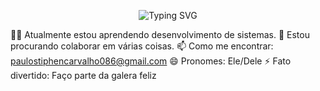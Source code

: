<p align="center">
  <img src="https://readme-typing-svg.herokuapp.com?font=Fira+Code&size=24&pause=1000&color=A020F0&center=true&vCenter=true&width=600&lines=Oi%2C+eu+sou+o+Paulo+Stiphen!;Sou+iniciante+em+tecnologia;Aprendendo+um+commit+de+cada+vez+%F0%9F%9A%80" alt="Typing SVG" />
</p>



👋🌱 Atualmente estou aprendendo desenvolvimento de sistemas.
💞️ Estou procurando colaborar em várias coisas.
📫 Como me encontrar: paulostiphencarvalho086@gmail.com
😄 Pronomes: Ele/Dele
⚡ Fato divertido: Faço parte da galera feliz
<!---
paulostiphen/paulostiphen is a ✨ special ✨ repository because its `README.md` (this file) appears on your GitHub profile.
You can click the Preview link to take a look at your changes.
--->
